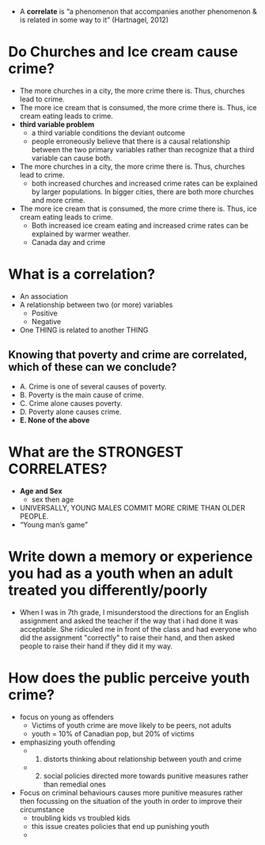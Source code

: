 - A **correlate** is “a phenomenon that accompanies another phenomenon & is related in some way to it” (Hartnagel, 2012)
# Do Churches and Ice cream cause crime?
- The more churches in a city, the more crime there is. Thus, churches lead to crime.
- The more ice cream that is consumed, the more crime there is. Thus, ice cream eating leads to crime.
- **third variable problem**
	- a third variable conditions the deviant outcome
	- people erroneously believe that there is a causal relationship between the two primary variables rather than recognize that a third variable can cause both.
- The more churches in a city, the more crime there is. Thus, churches lead to crime.
	- both increased churches and increased crime rates can be explained by larger populations. In bigger cities, there are both more churches and more crime.
- The more ice cream that is consumed, the more crime there is. Thus, ice cream eating leads to crime.
	- Both increased ice cream eating and increased crime rates can be explained by warmer weather.
	- Canada day and crime
# What is a correlation?
- An association
- A relationship between two (or more) variables
	- Positive
	- Negative
- One THING is related to another THING

## Knowing that poverty and crime are correlated, which of these can we conclude?
- A. Crime is one of several causes of poverty.
- B. Poverty is the main cause of crime.
- C. Crime alone causes poverty.
- D. Poverty alone causes crime.
- **E. None of the above**
# What are the STRONGEST CORRELATES?
- **Age and Sex**
	- sex then age
- UNIVERSALLY, YOUNG MALES COMMIT MORE CRIME THAN OLDER PEOPLE.
- “Young man’s game”
# Write down a memory or experience you had as a youth when an adult treated you differently/poorly
- When I was in 7th grade, I misunderstood the directions for an English assignment and asked the teacher if the way that i had done it was acceptable. She ridiculed me in front of the class and had everyone who did the assignment "correctly" to raise their hand, and then asked people to raise their hand if they did it my way. 
# How does the public perceive youth crime?
- focus on young as offenders
	- Victims of youth crime are move likely to be peers, not adults
	- youth = 10% of Canadian pop, but 20% of victims
- emphasizing youth offending
	- 1. distorts thinking about relationship between youth and crime
	- 2. social policies directed more towards punitive measures rather than remedial ones
- Focus on criminal behaviours causes more punitive measures rather then focussing on the situation of the youth in order to improve their circumstance
	- troubling kids vs troubled kids
	- this issue creates policies that end up punishing youth
	- 